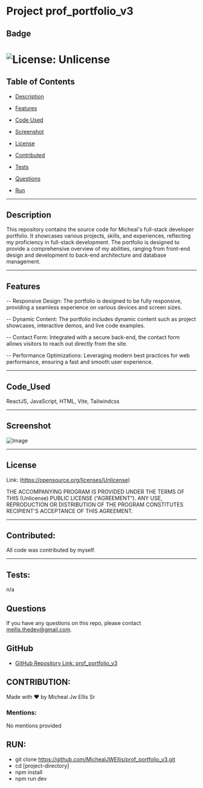 # Project prof_portfolio_v3

## Badge

# ![License: Unlicense](https://img.shields.io/badge/license-Unlicense-blue.svg)

## Table of Contents

-   [Description](#description)

-   [Features](#features)

-   [Code Used](#code_used)

-   [Screenshot](#screenshot)

-   [License](#license)

-   [Contributed](#contributed)

-   [Tests](#tests)

-   [Questions](#questions)

-   [Run](#run)

---

## Description

This repository contains the source code for Micheal's full-stack developer portfolio. It showcases various projects, skills, and experiences, reflecting my proficiency in full-stack development. The portfolio is designed to provide a comprehensive overview of my abilities, ranging from front-end design and development to back-end architecture and database management.

---

## Features

-- Responsive Design: The portfolio is designed to be fully responsive, providing a seamless experience on various devices and screen sizes.

-- Dynamic Content: The portfolio includes dynamic content such as project showcases, interactive demos, and live code examples.

-- Contact Form: Integrated with a secure back-end, the contact form allows visitors to reach out directly from the site.

-- Performance Optimizations: Leveraging modern best practices for web performance, ensuring a fast and smooth user experience.

---

## Code_Used

ReactJS, JavaScript, HTML, Vite, Tailwindcss

---

## Screenshot

![Image](./src/assets/images/portfolio1.PNG)

---

## License

Link: (https://opensource.org/licenses/Unlicense)

THE ACCOMPANYING PROGRAM IS PROVIDED UNDER THE TERMS OF THIS (Unlicense) PUBLIC LICENSE (“AGREEMENT”). ANY USE, REPRODUCTION OR DISTRIBUTION OF THE PROGRAM CONSTITUTES RECIPIENT'S ACCEPTANCE OF THIS AGREEMENT.

---

## Contributed:

All code was contributed by myself.

---

## Tests:

n/a

## Questions

If you have any questions on this repo, please contact mellis.thedev@gmail.com.

## GitHub

-   [GitHub Repository Link: prof_portfolio_v3](https://github.com/MichealJWEllis/prof_portfolio_v3)

## CONTRIBUTION:

Made with ❤️ by Micheal Jw Ellis Sr

### Mentions:

No mentions provided

## RUN:

-   git clone https://github.com/MichealJWEllis/prof_portfolio_v3.git
-   cd [project-directory]
-   npm install
-   npm run dev
